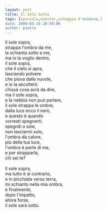 ```yaml
---
layout: post
title: Il Sole Sotto
tags: [speciale,onestar,scheggia d'essenza,]
date: 2009-03-10 20:59:00
author: pietro
---
```

Il sole sopra,<br/>strappa l'ombra da me,<br/>la schianta sotto a me,<br/>ma io la voglio dentro,<br/>il sole sopra,<br/>che il cielo si apra,<br/>lasciando polvere<br/>che piova dalle nuvole,<br/>e io la ascolterò<br/>chissà cosa avrà da dire,<br/>ma il sole sopra,<br/>e la nebbia non può parlare,<br/>il sole strappa le ombre,<br/>dalla luce ecco il nero,<br/>e questo è quando<br/>vorresti spegnerti;<br/>spegniti o sole,<br/>non lasciarmi solo,<br/>l'ombra dà calore,<br/>più della tua luce,<br/>l'ombra è parte di me,<br/>e per strapparla,<br/>chi sei te?<br/><br/>Il sole sopra,<br/>ma tutto è al contrario,<br/>e in picchiata verso terra,<br/>mi schianto nella mia ombra,<br/>e finalmente,<br/>dopo l'impatto,<br/>allora forse,<br/>il sole sarà sotto.
